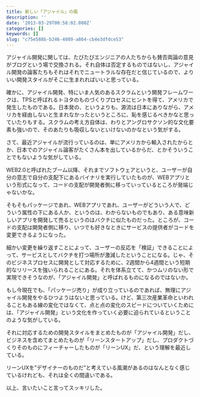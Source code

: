 ```yaml
---
title: 新しい「アジャイル」の風
description: ''
date: '2013-03-29T00:58:02.000Z'
categories: []
keywords: []
slug: "c75e588b-b246-4089-a864-cb4e3dfdce53"
---
```

アジャイル開発に関しては、たびたびエンジニアの人たちからも賛否両論の意見がブログという場で交換される。それ自体は否定するものではないし、アジャイル開発の論客たちもそれはそれでニュートラルな存在だと信じているので、よりいい開発スタイルがそこに生まれればいいと思っている。

確かに、アジャイル開発、特にいま人気のあるスクラムという開発フレームワークは、TPSと呼ばれるトヨタのものづくりプロセスにヒントを得て、アメリカで発生したものである。日本発の、というよりも、源流は日本にありながら、アメリカを経由しないと生まれなかったというところに、恥を感じるべきかなと思っていたりもする。スクラムの考え方自体は、わりとアングロサクソン的な文化要素も強いので、そのあたりも吸収しないといけないのかなという気がする。

さて、最近アジャイルが流行っているのは、単にアメリカから輸入されたからとか、日本でのアジャイル論客がたくさん本を出しているからだ、とかそういうことでもないような気がしている。

WEB2.0と呼ばれたブーム以降、それまでソフトウェアというと、ユーザーが自分の意志で自分の支配下にあるバイナリを実行していたものが、WEBアプリという形式になって、コードの支配が開発者側に移っていっているところが発端じゃないかな。

そもそもパッケージであれ、WEBアプリであれ、ユーザーがどういう人で、どういう属性の下にある人か、というのは、わからないものでもあり、ある意味新しいアプリを開発して売るというのはバクチに似たものだった。ところが、コードの支配は開発者側に移り、いつでも好きなときにサービスの提供者がコードを変更できるようになった。

細かい変更を繰り返すことによって、ユーザーの反応を「検証」できることによって、サービスとしてバクチを打つ場所が激減したということになる。じゃ、そのビジネスプロセスに開発として対応するために、2週間から4週間という短期的なリリースを強いられることにある。それを体系立てて、かつムリのない形で実現できそうなのが、「アジャイル開発」と呼ばれるものになるのではないか。

もし今現在でも、「パッケージ売り」が成り立っているのであれば、無理にアジャイル開発をやるひつようはないと思っている。けど、第三次産業革命といわれることもある線の変化ではなくて、点と点の変化のスピードについていくためには、「アジャイル開発」という文化を作っていく必要に迫られているということのような気がしている。

それに対応するための開発スタイルをまとめたものが「アジャイル開発」だし、ビジネスを含めてまとめたものが「リーンスタートアップ」だし、プロダクトづくりそのものにフィーチャーしたものが「リーンUX」だ、という理解を最近している。

リーンUXを”デザイナーのものだ”と考えている風潮があるのはなんとなく感じているけれども、それは全くの間違いである。

以上、言いたいこと言ってスッキリした。